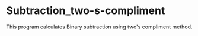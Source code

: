 # Subtraction_two-s-compliment
This program calculates Binary subtraction using two's compliment method.
